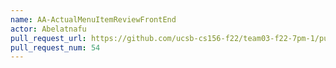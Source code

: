 ```yaml
---
name: AA-ActualMenuItemReviewFrontEnd
actor: Abelatnafu
pull_request_url: https://github.com/ucsb-cs156-f22/team03-f22-7pm-1/pull/54
pull_request_num: 54
---
```

